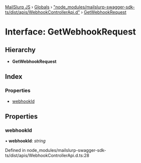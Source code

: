 [MailSlurp JS](../README.md) › [Globals](../globals.md) › ["node_modules/mailslurp-swagger-sdk-ts/dist/apis/WebhookControllerApi.d"](../modules/_node_modules_mailslurp_swagger_sdk_ts_dist_apis_webhookcontrollerapi_d_.md) › [GetWebhookRequest](_node_modules_mailslurp_swagger_sdk_ts_dist_apis_webhookcontrollerapi_d_.getwebhookrequest.md)

# Interface: GetWebhookRequest

## Hierarchy

* **GetWebhookRequest**

## Index

### Properties

* [webhookId](_node_modules_mailslurp_swagger_sdk_ts_dist_apis_webhookcontrollerapi_d_.getwebhookrequest.md#webhookid)

## Properties

###  webhookId

• **webhookId**: *string*

Defined in node_modules/mailslurp-swagger-sdk-ts/dist/apis/WebhookControllerApi.d.ts:28
